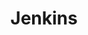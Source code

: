 ---
title: Jenkins
layout: category
permalink: /categories/cicd/
taxonomy: cicd
author_profile: false
classes: wide
sidebar:
  title: "Development"
  nav: "dev-sidebar"
---